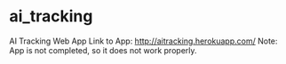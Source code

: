 # ai_tracking
AI Tracking Web App
Link to App: http://aitracking.herokuapp.com/
Note: App is not completed, so it does not work properly.
